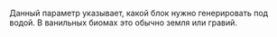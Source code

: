 Данный параметр указывает, какой блок нужно генерировать под водой. В ванильных биомах это обычно земля или гравий.